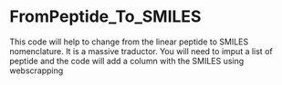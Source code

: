 # FromPeptide_To_SMILES
This code will help to change from the linear peptide to SMILES nomenclature. It is a massive traductor. You will need to imput a list of peptide and the code will add a column with the SMILES using webscrapping
